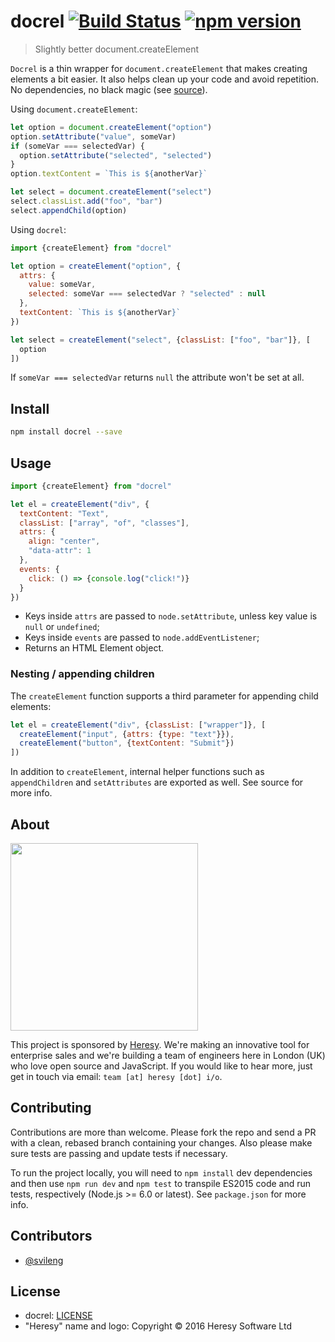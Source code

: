 # docrel [![Build Status](https://travis-ci.org/svileng/docrel.svg?branch=master)](https://travis-ci.org/svileng/docrel) [![npm version](https://badge.fury.io/js/docrel.svg)](https://badge.fury.io/js/docrel)
> Slightly better document.createElement

`Docrel` is a thin wrapper for `document.createElement` that makes creating elements a bit easier. It also helps clean up your code and avoid repetition. No dependencies, no black magic (see [source](https://github.com/svileng/docrel/blob/master/src/docrel.js)).

Using `document.createElement`:

```js
let option = document.createElement("option")
option.setAttribute("value", someVar)
if (someVar === selectedVar) {
  option.setAttribute("selected", "selected")
}
option.textContent = `This is ${anotherVar}`

let select = document.createElement("select")
select.classList.add("foo", "bar")
select.appendChild(option)
```

Using `docrel`:

```js
import {createElement} from "docrel"

let option = createElement("option", {
  attrs: {
    value: someVar,
    selected: someVar === selectedVar ? "selected" : null
  },
  textContent: `This is ${anotherVar}`
})

let select = createElement("select", {classList: ["foo", "bar"]}, [
  option
])
```

If `someVar === selectedVar` returns `null` the attribute won't be set at all.

## Install
```bash
npm install docrel --save
```

## Usage
```js
import {createElement} from "docrel"

let el = createElement("div", {
  textContent: "Text",
  classList: ["array", "of", "classes"],
  attrs: {
    align: "center",
    "data-attr": 1
  },
  events: {
    click: () => {console.log("click!")}
  }
})
```

- Keys inside `attrs` are passed to `node.setAttribute`, unless key value is `null` or `undefined`;
- Keys inside `events` are passed to `node.addEventListener`;
- Returns an HTML Element object.

### Nesting / appending children

The `createElement` function supports a third parameter for appending child elements:

```js
let el = createElement("div", {classList: ["wrapper"]}, [
  createElement("input", {attrs: {type: "text"}}),
  createElement("button", {textContent: "Submit"})
])
```

In addition to `createElement`, internal helper functions such as `appendChildren` and `setAttributes` are exported as well. See source for more info.

## About
<img src="http://heresy.io/public/logo.svg" width="300">

This project is sponsored by [Heresy](https://heresy.io). We're making an innovative tool for enterprise sales and we're building a team of engineers here in London (UK) who love open source and JavaScript. If you would like to hear more, just get in touch via email: `team [at] heresy [dot] i/o`.

## Contributing
Contributions are more than welcome. Please fork the repo and send a PR with a clean, rebased branch containing your changes. Also please make sure tests are passing and update tests if necessary.

To run the project locally, you will need to `npm install` dev dependencies and then use `npm run dev` and `npm test` to transpile ES2015 code and run tests, respectively (Node.js >= 6.0 or latest). See `package.json` for more info.

## Contributors
- [@svileng](http://twitter.com/svileng)

## License
- docrel: [LICENSE](https://github.com/svileng/docrel/blob/master/LICENSE)
- "Heresy" name and logo: Copyright © 2016 Heresy Software Ltd
